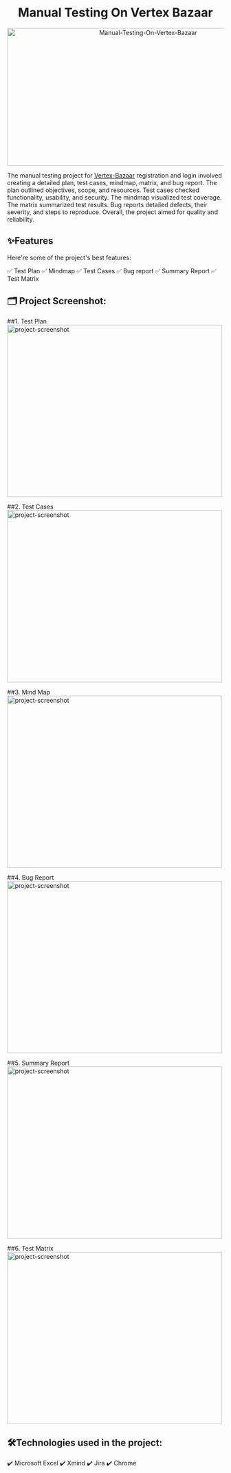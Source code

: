 <h1 id="title" align="center">Manual Testing On Vertex Bazaar</h1>

<p align="center"><img src="https://socialify.git.ci/mazharulshameem/Manual-Testing-On-Vertex-Bazaar/image?font=Inter&issues=1&language=1&name=1&owner=1&pattern=Solid&stargazers=1&theme=Dark" alt="Manual-Testing-On-Vertex-Bazaar" width="640" height="320" /></p>

The manual testing project for [Vertex-Bazaar](https://vertexbazaar.com/)
 registration and login involved creating a detailed plan, test cases, mindmap, matrix, 
 and bug report. The plan outlined objectives, scope, and resources. Test cases checked 
 functionality, usability, and security. The mindmap visualized test coverage. The matrix summarized test results. Bug reports detailed defects, their severity, and steps to reproduce. Overall, the project aimed for quality and reliability.
  
  
<h2>✨Features</h2>
Here're some of the project's best features:

✅   Test Plan
✅   Mindmap
✅   Test Cases
✅   Bug report
✅   Summary Report
✅   Test Matrix

<h2>🗂️ Project Screenshot:</h2>

 ##1. Test Plan
<img src="https://i.ibb.co/S6btJdg/TestPlan.png" alt="project-screenshot" width="500" height="400/">

 ##2. Test Cases
<img src="https://i.ibb.co/JHP7pnP/Test-Cases.png" alt="project-screenshot" width="500" height="400/">

##3. Mind Map
<img src="https://i.ibb.co/bWnCb73/Mind-Map.png" alt="project-screenshot" width="500" height="400/">

##4. Bug Report
<img src="https://i.ibb.co/6DYcFYq/Bug-Report.png" alt="project-screenshot" width="500" height="400/">

##5. Summary Report
<img src="https://i.ibb.co/6XFWMLt/Summary-Report.png" alt="project-screenshot" width="500" height="400/">

##6. Test Matrix
<img src="https://i.ibb.co/C2Jnsw6/Test-Matrix.png" alt="project-screenshot" width="500" height="400/">
  
  
<h2>🛠️Technologies used in the project: </h2>

✔️   Microsoft Excel
✔️   Xmind
✔️   Jira
✔️   Chrome











